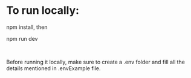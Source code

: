 <h1>To run locally: </h1>
<p>npm install, then</p>
<p>npm run dev</p>
<br>
<p>Before running it locally, make sure to create a .env folder and fill all the details mentioned in .envExample file.</p>

